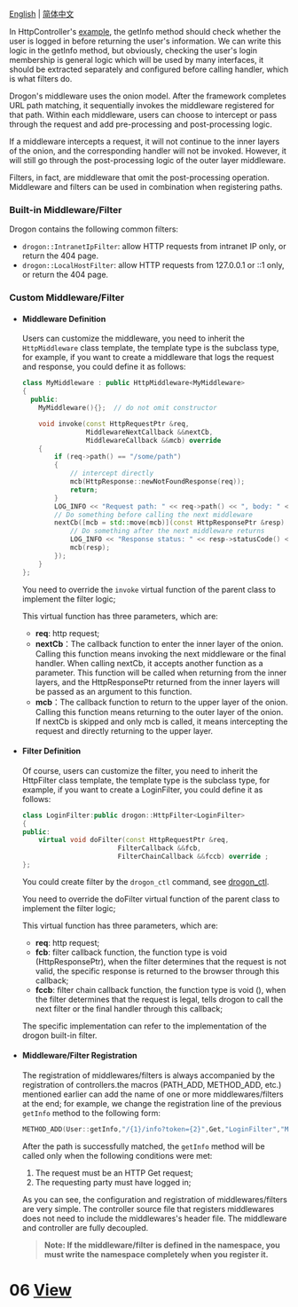 [English](ENG-05-Middleware-and-Filter) | [简体中文](CHN-05-中间件和过滤器)

In HttpController's [example](ENG-04-2-Controller-HttpController), the getInfo method should check whether the user is logged in before returning the user's information. We can write this logic in the getInfo method, but obviously, checking the user's login membership is general logic which will be used by many interfaces, it should be extracted separately and configured before calling handler, which is what filters do.

Drogon's middleware uses the onion model. After the framework completes URL path matching, it sequentially invokes the middleware registered for that path. Within each middleware, users can choose to intercept or pass through the request and add pre-processing and post-processing logic.

If a middleware intercepts a request, it will not continue to the inner layers of the onion, and the corresponding handler will not be invoked. However, it will still go through the post-processing logic of the outer layer middleware.

Filters, in fact, are middleware that omit the post-processing operation. Middleware and filters can be used in combination when registering paths.

### Built-in Middleware/Filter

Drogon contains the following common filters:

- `drogon::IntranetIpFilter`: allow HTTP requests from intranet IP only, or return the 404 page.
- `drogon::LocalHostFilter`: allow HTTP requests from 127.0.0.1 or ::1 only, or return the 404 page.

### Custom Middleware/Filter

- #### Middleware Definition

  Users can customize the middleware, you need to inherit the `HttpMiddleware` class template, the template type is the subclass type, for example, if you want to create a middleware that logs the request and response, you could define it as follows:

  ```c++
  class MyMiddleware : public HttpMiddleware<MyMiddleware>
  {
    public:
      MyMiddleware(){};  // do not omit constructor

      void invoke(const HttpRequestPtr &req,
                  MiddlewareNextCallback &&nextCb,
                  MiddlewareCallback &&mcb) override
      {
          if (req->path() == "/some/path")
          {
              // intercept directly
              mcb(HttpResponse::newNotFoundResponse(req));
              return;
          }
          LOG_INFO << "Request path: " << req->path() << ", body: " << req->body();
          // Do something before calling the next middleware
          nextCb([mcb = std::move(mcb)](const HttpResponsePtr &resp) {
              // Do something after the next middleware returns
              LOG_INFO << "Response status: " << resp->statusCode() << ", body: " << resp->body();
              mcb(resp);
          });
      }
  };
  ```

  You need to override the `invoke` virtual function of the parent class to implement the filter logic;

  This virtual function has three parameters, which are:

  - **req**: http request;
  * **nextCb**：The callback function to enter the inner layer of the onion. Calling this function means invoking the next middleware or the final handler. When calling nextCb, it accepts another function as a parameter. This function will be called when returning from the inner layers, and the HttpResponsePtr returned from the inner layers will be passed as an argument to this function.
  * **mcb**：The callback function to return to the upper layer of the onion. Calling this function means returning to the outer layer of the onion. If nextCb is skipped and only mcb is called, it means intercepting the request and directly returning to the upper layer.

- #### Filter Definition

  Of course, users can customize the filter, you need to inherit the HttpFilter class template, the template type is the subclass type, for example, if you want to create a LoginFilter, you could define it as follows:

  ```c++
  class LoginFilter:public drogon::HttpFilter<LoginFilter>
  {
  public:
      virtual void doFilter(const HttpRequestPtr &req,
                          FilterCallback &&fcb,
                          FilterChainCallback &&fccb) override ;
  };
  ```

  You could create filter by the `drogon_ctl` command, see [drogon_ctl](ENG-11-drogon_ctl-command#Filter-creation).

  You need to override the doFilter virtual function of the parent class to implement the filter logic;

  This virtual function has three parameters, which are:

  - **req**: http request;
  - **fcb**: filter callback function, the function type is void (HttpResponsePtr), when the filter determines that the request is not valid, the specific response is returned to the browser through this callback;
  - **fccb**: filter chain callback function, the function type is void (), when the filter determines that the request is legal, tells drogon to call the next filter or the final handler through this callback;

  The specific implementation can refer to the implementation of the drogon built-in filter.

- #### Middleware/Filter Registration

  The registration of middlewares/filters is always accompanied by the registration of controllers.the macros (PATH_ADD, METHOD_ADD, etc.) mentioned earlier can add the name of one or more middlewares/filters at the end; for example, we change the registration line of the previous `getInfo` method to the following form:

  ```c++
  METHOD_ADD(User::getInfo,"/{1}/info?token={2}",Get,"LoginFilter","MyMiddleware");
  ```

  After the path is successfully matched, the `getInfo` method will be called only when the following conditions were met:

  1. The request must be an HTTP Get request;
  2. The requesting party must have logged in;

  As you can see, the configuration and registration of middlewares/filters are very simple. The controller source file that registers middlewares does not need to include the middlewares's header file. The middleware and controller are fully decoupled.

  > **Note: If the middleware/filter is defined in the namespace, you must write the namespace completely when you register it.**

# 06 [View](ENG-06-View)
